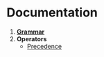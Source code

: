 # Documentation

1. [**Grammar**](grammar/index.md)
2. **Operators**
   - [Precedence](operator/precedence.md)
